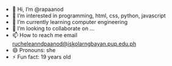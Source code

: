 - 👋 Hi, I’m @rapaanod
- 👀 I’m interested in programming, html, css, python, javascript
- 🌱 I’m currently learning computer engineering
- 💞️ I’m looking to collaborate on ...
- 📫 How to reach me email rucheleanndpaanod@iskolarngbayan.pup.edu.ph
- 😄 Pronouns: she
- ⚡ Fun fact: 19 years old

<!---
rapaanod/rapaanod is a ✨ special ✨ repository because its `README.md` (this file) appears on your GitHub profile.
You can click the Preview link to take a look at your changes.
--->
